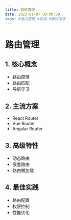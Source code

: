 ```yaml
---
title: 路由管理
date: 2023-01-07 00:00:00
tags: #路由管理 #前端 #面试准备
---
```


# 路由管理

## 1. 核心概念
- 路由原理
- 路由匹配
- 导航守卫

## 2. 主流方案
- React Router
- Vue Router
- Angular Router

## 3. 高级特性
- 动态路由
- 嵌套路由
- 路由懒加载

## 4. 最佳实践
- 路由配置
- 权限控制
- 性能优化
